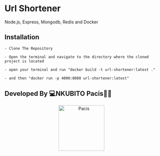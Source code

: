 # Url Shortener
Node.js, Express, Mongodb, Redis and Docker
## Installation
    - Clone The Repository
    
    - Open the terminal and navigate to the directory where the cloned project is located
    
    - open your terminal and run "docker build -t url-shortener:latest ."
            
    - and then "docker run -p 4000:8080 url-shortener:latest"
        

## Developed By 💻NKUBITO Pacis👨‍💻
<div align="center">
    <a href="#">
        <img
            alt="Pacis"
            src="https://avatars.githubusercontent.com/u/74002896?v=4"
            width="150">
    </a>
</div>
